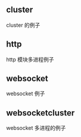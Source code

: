 ## cluster
cluster 的例子

## http
http 模块多进程例子


##  websocket
websocket 例子


## websocketcluster
websocket 多进程的例子
